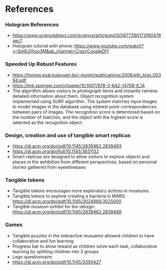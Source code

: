 # References

### Hologram References 
* https://www.sciencedirect.com/science/article/pii/S0167739X17316047#sec7
* Hologram tutorial with phone: https://www.youtube.com/watch?v=Sm6JlXioo3M&ab_channel=CrazyCoupleDIY

### Speeded Up Robust Features
* https://homes.esat.kuleuven.be/~konijn/publications/2006/eth_biwi_00394.pdf
* https://link.springer.com/chapter/10.1007/978-3-642-14758-6_14
* The algorithm allows visitors to photograph items and instantly retrieve detailed information about them. Object recognition system implemented using SURF algorithm. The system matches input images to model images in the database using interest point correspondences between pairs of images. The recognition score is determined based on the number of matches, and the object with the highest score is selected as the recognition object.
  
### Design, creation and use of tangible smart replicas
* https://dl.acm.org/doi/pdf/10.1145/2839462.2839493
* https://dl.acm.org/doi/full/10.1145/3631132
* Smart replicas are designed to allow visitors to explore objects and places in the exhibition from different perspectives, based on personal stories gathered from eyewitnesses

### Tangible tokens
* Tangible tokens encourages more exploratory actions in museums.
* Tangible tokens to explore creating a bacteria in MARS: https://dl.acm.org/doi/pdf/10.1145/3024969.3025000
* Tangible museum exhibit for bio-deisgn: https://dl.acm.org/doi/pdf/10.1145/2839462.2839488

### Games 
* Tangible puzzles in the interactive musuems allowed children to have collaborative and fun learning
* Progress bar to show reward as children solve each task, collaborative learning by splitting children into 3 groups
* Lego questionnaire 
* https://dl.acm.org/doi/pdf/10.1145/3350427
